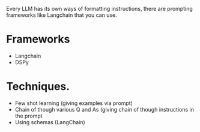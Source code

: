 Every LLM has its own ways of formatting instructions, there are prompting frameworks like Langchain that 
you can use.
# Frameworks
* Langchain
* DSPy

# Techniques.
* Few shot learning (giving examples via prompt)
* Chain of though various Q and As (giving chain of though instructions in the prompt
* Using schemas (LangChain)
  
